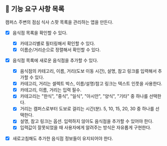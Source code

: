 ## 🎯 기능 요구 사항 목록

캠퍼스 주변의 점심 식사 스팟 목록을 관리하는 앱을 만든다.

- [x] 음식점 목록을 확인할 수 있다.

  - [x] 카테고리별로 필터링해서 확인할 수 있다.
  - [x] 이름순/거리순으로 정렬해서 확인할 수 있다.

- [x] 음식점 목록에 새로운 음식점을 추가할 수 있다.
  - [x] 음식점의 카테고리, 이름, 거리(도보 이동 시간), 설명, 참고 링크를 입력해서 추가할 수 있다.
  - [x] 카테고리, 거리는 셀렉트 박스, 이름/설명/참고 링크는 텍스트 인풋을 사용한다.
  - [x] 카테고리, 이름, 거리는 입력 필수.
  - [x] 카테고리는 "한식", "중식", "일식", "아시안", "양식", "기타" 중 하나를 선택한다.
  - [x] 거리는 캠퍼스로부터 도보로 걸리는 시간(분). 5, 10, 15, 20, 30 중 하나를 선택한다.
  - [x] 설명, 참고 링크는 옵션. 입력하지 않아도 음식점을 추가할 수 있어야 한다.
  - [x] 입력값이 잘못되었을 때 사용자에게 알려주는 방식은 자유롭게 구현한다.
- [x] 새로고침해도 추가한 음식점 정보들이 유지되어야 한다.
